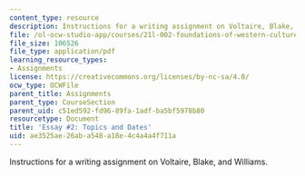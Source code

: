 ```yaml
---
content_type: resource
description: Instructions for a writing assignment on Voltaire, Blake, and Williams.
file: /ol-ocw-studio-app/courses/21l-002-foundations-of-western-culture-ii-fall-2002/ae3525ae26aba548a18e4c4a4a4f711a_essay2.pdf
file_size: 106526
file_type: application/pdf
learning_resource_types:
- Assignments
license: https://creativecommons.org/licenses/by-nc-sa/4.0/
ocw_type: OCWFile
parent_title: Assignments
parent_type: CourseSection
parent_uid: c51ed592-fd96-89fa-1adf-ba5bf5978b80
resourcetype: Document
title: 'Essay #2: Topics and Dates'
uid: ae3525ae-26ab-a548-a18e-4c4a4a4f711a
---
```

Instructions for a writing assignment on Voltaire, Blake, and Williams.